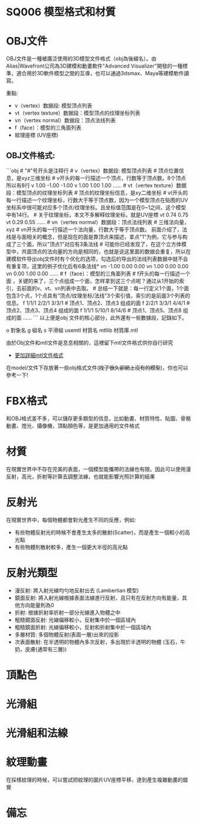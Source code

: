# SQ006 模型格式和材質

# OBJ文件
OBJ文件是一種被廣泛使用的3D模型文件格式（obj為後綴名）。由Alias|Wavefront公司為3D建模和動畫軟件"Advanced Visualizer"開發的一種標準，適合用於3D軟件模型之間的互導，也可以通過3dsmax、Maya等建模軟件讀寫。

重點:
- v（vertex）数据段: 模型顶点列表
- vt（vertex texture）数据段：模型顶点的纹理坐标列表
- vn（vertex normal）数据段：顶点法线列表
- f（face）：模型的三角面列表
- 紋理座標 (UV座標)

## OBJ文件格式:
<detail>
```obj
# "#"号开头是注释行
# v（vertex）数据段: 模型顶点列表
# 顶点位置信息，是xyz三维坐标
# v开头的每一行描述一个顶点，行数等于顶点数。8个顶点所以有8行
v  1.00  -1.00  -1.00
v  1.00  1.00  1.00
......
# vt（vertex texture）数据段：模型顶点的纹理坐标列表
# 顶点的纹理坐标信息，是xy二维坐标
# vt开头的每一行描述一个纹理坐标，行数大于等于顶点数，因为一个模型顶点在贴图的UV坐标系中很可能对应多个顶点/纹理坐标。且坐标值范围是在0~1之间，这个模型中有14行。
# 关于纹理坐标，本文不多解释纹理坐标，就是UV座標
vt  0.74  0.75
vt  0.29  0.55
......
# vn（vertex normal）数据段：顶点法线列表
# 三维法向量，xyz
# vn开头的每一行描述一个法向量，行数大于等于顶点数。 前面介绍了，法线是与面相关的概念，但是现在的面是靠顶点来描述，拿点"1"为例，它与参与构成了三个面，所以"顶点1"对应有3条法线
# 可能你已经发现了，在这个立方体模型中，共面顶点的法向量的方向是相同的，也就是说这里面的数据会重复，所以在建模软件导出obj文件时有个优化的选项，勾选后的导出的法线列表数据中就不会有重复项，这里的例子优化后有6条法线*
vn  -1.00 0.00 0.00 
vn  1.00 0.00 0.00
vn  0.00 1.00 0.00
......
# f（face）：模型的三角面列表
# f开头的每一行描述一个面 ，关键的来了，三个点组成一个面，怎样拿到这三个点呢？通过从1开始的索引，去前面的v、vt、vn列表中去取。
# 总结一下就是：每一行定义1个面，1个面包含3个点，1个点具有“顶点/纹理坐标/法线”3个索引值，索引的是前面3个列表的信息。
f  1/1/1  2/2/1  3/3/1      # 顶点1、顶点2、顶点3 组成的面
f  2/2/1  3/3/1  4/4/1      # 顶点2、顶点3、顶点4 组成的面
f  1/1/1  5/10/1  8/14/6  # 顶点1、顶点5、顶点8 组成的面
......
```
以上便是obj 文件的核心部分，此外還有一些數據段，記錄如下。

o 對象名
g 組名
s 平滑組
usemtl 材質名
mtllib 材質庫.mtl

由於Obj文件和mtl文件是息息相關的，這裡留下mtl文件格式供你自行研究

* [更加詳細mtl文件格式](https://www.loc.gov/preservation/digital/formats/fdd/fdd000508.shtml)

在model/文件下存放著一些obj格式文件(~~找了很久卻網上沒有的模型~~)，你也可以參考一下!

</details>

# FBX格式
和OBJ格式差不多，可以儲存更多類型的信息，比如動畫、材質特性、貼圖、骨骼動畫、燈光、攝像機，頂點顏色等，是更加通用的文件格式

# 材質
在現實世界中不存在完美的表面，一個模型能攜帶的法線也有限。因此可以使用漫反射，高光，折射等計算去調整法線，也就能影響光照計算的結果

# 反射光
在現實世界中，每個物體都會對光產生不同的反應，例如:
- 有些物體反射光的時候不會產生太多的散射(Scatter)，而是產生一個較小的高光點
- 有些物體則散射較多，產生一個更大半徑的高光點

# 反射光類型
- 漫反射: 將入射光線均勻地反射出去 (Lambertian 模型)
- 鏡面反射: 將入射光線根據表面法線進行反射，且只有在反射方向有能量，其他方向能量則為0
- 折射: 根據折射率折射一部分光線進入物體之中
- 粗糙鏡面反射: 光線偏移較小，反射集中於一個區域內
- 粗糙鏡面折射: 光線偏移較小，反射和折射集中於一個區域內
- 多層材質: 多個物體反射(表面一層)出來的投影
- 次表面散射: 在半透明的物體內多次反射，多出現於半透明的物體 (玉石，牛奶，皮膚(通常有三層))

# 頂點色

# 光滑組

# 光滑組和法線

# 紋理動畫
在採樣紋理的時候，可以嘗試把紋理的圖片UV座標平移，達到產生複雜動畫的錯覺

# 備忘




